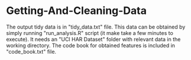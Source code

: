 # Getting-And-Cleaning-Data

The output tidy data is in "tidy_data.txt" file.
This data can be obtained by simply running "run_analysis.R" script (it make take a few minutes to execute).
It needs an "UCI HAR Dataset" folder with relevant data in the working directory.
The code book for obtained features is included in "code_book.txt" file.